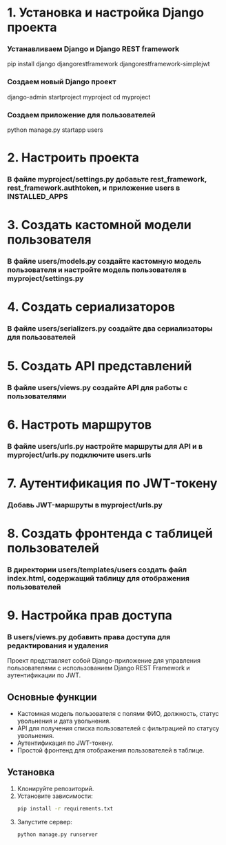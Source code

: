 # 1. Установка и настройка Django проекта


### Устанавливаем Django и Django REST framework
pip install django djangorestframework djangorestframework-simplejwt

### Создаем новый Django проект
django-admin startproject myproject
cd myproject

### Создаем приложение для пользователей
python manage.py startapp users

# 2. Настроить проекта
### В файле myproject/settings.py добавьте rest_framework, rest_framework.authtoken, и приложение users в INSTALLED_APPS

# 3. Создать кастомной модели пользователя
### В файле users/models.py создайте кастомную модель пользователя и настройте модель пользователя в myproject/settings.py

# 4. Создать сериализаторов
### В файле users/serializers.py создайте два сериализаторы для пользователей

# 5. Создать API представлений
### В файле users/views.py создайте API для работы с пользователями

# 6. Настроть маршрутов
### В файле users/urls.py настройте маршруты для API и в myproject/urls.py подключите users.urls

# 7. Аутентификация по JWT-токену
### Добавь JWT-маршруты в myproject/urls.py

# 8. Создать фронтенда с таблицей пользователей
### В директории users/templates/users создать файл index.html, содержащий таблицу для отображения пользователей

# 9. Настройка прав доступа
### В users/views.py добавить права доступа для редактирования и удаления

Проект представляет собой Django-приложение для управления пользователями с использованием Django REST Framework и аутентификации по JWT.

## Основные функции
- Кастомная модель пользователя с полями ФИО, должность, статус увольнения и дата увольнения.
- API для получения списка пользователей с фильтрацией по статусу увольнения.
- Аутентификация по JWT-токену.
- Простой фронтенд для отображения пользователей в таблице.

## Установка
1. Клонируйте репозиторий.
2. Установите зависимости:
   ```bash
   pip install -r requirements.txt
3. Запустите сервер:
   ```bash
   python manage.py runserver

